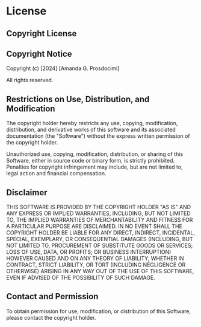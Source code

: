 # License

## Copyright License

## Copyright Notice

Copyright (c) [2024] [Amanda G. Prosdocimi]

All rights reserved.

## Restrictions on Use, Distribution, and Modification

The copyright holder hereby restricts any use, copying, modification, distribution, and derivative works of this software and its associated documentation (the "Software") without the express written permission of the copyright holder.

Unauthorized use, copying, modification, distribution, or sharing of this Software, either in source code or binary form, is strictly prohibited. Penalties for copyright infringement may include, but are not limited to, legal action and financial compensation.

## Disclaimer

THIS SOFTWARE IS PROVIDED BY THE COPYRIGHT HOLDER "AS IS" AND ANY EXPRESS OR IMPLIED WARRANTIES, INCLUDING, BUT NOT LIMITED TO, THE IMPLIED WARRANTIES OF MERCHANTABILITY AND FITNESS FOR A PARTICULAR PURPOSE ARE DISCLAIMED. IN NO EVENT SHALL THE COPYRIGHT HOLDER BE LIABLE FOR ANY DIRECT, INDIRECT, INCIDENTAL, SPECIAL, EXEMPLARY, OR CONSEQUENTIAL DAMAGES (INCLUDING, BUT NOT LIMITED TO, PROCUREMENT OF SUBSTITUTE GOODS OR SERVICES; LOSS OF USE, DATA, OR PROFITS; OR BUSINESS INTERRUPTION) HOWEVER CAUSED AND ON ANY THEORY OF LIABILITY, WHETHER IN CONTRACT, STRICT LIABILITY, OR TORT (INCLUDING NEGLIGENCE OR OTHERWISE) ARISING IN ANY WAY OUT OF THE USE OF THIS SOFTWARE, EVEN IF ADVISED OF THE POSSIBILITY OF SUCH DAMAGE.

## Contact and Permission

To obtain permission for use, modification, or distribution of this Software, please contact the copyright holder.

